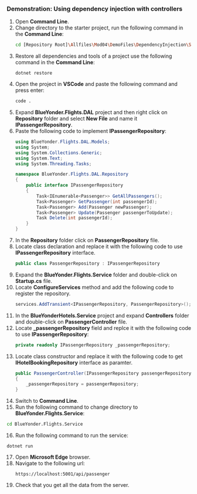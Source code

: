 
### Demonstration: Using dependency injection with controllers

1. Open **Command Line**.
2. Change directory to the starter project, run the following command in the **Command Line**:
    ```bash
    cd [Repository Root]\Allfiles\Mod04\DemoFiles\DependencyInjection\Starter
    ```
3. Restore all dependencies and tools of a project use the following command in the **Command Line**:
    ```base
    dotnet restore
    ```
4. Open the project in **VSCode** and paste the following command and press enter:
    ```bash
    code .
    ```
5. Expand **BlueYonder.Flights.DAL** project and then right click on **Repository** folder and select **New File** and name it **IPassengerRepository**.
6. Paste the following code to implement **IPassengerRepository**:
    ```cs
    using BlueYonder.Flights.DAL.Models;
    using System;
    using System.Collections.Generic;
    using System.Text;
    using System.Threading.Tasks;

    namespace BlueYonder.Flights.DAL.Repository
    {
        public interface IPassengerRepository
        {
            Task<IEnumerable<Passenger>> GetAllPassengers();
            Task<Passenger> GetPassenger(int passengerId);
            Task<Passenger> Add(Passenger newPassenger);
            Task<Passenger> Update(Passenger passengerToUpdate);
            Task Delete(int passengerId);
        }
    }
    ```
7. In the **Repository** folder click on **PassengerRepository** file.
8. Locate class declaration and replace it with the following code to use **IPassengerRepository** interface.
    ```cs
    public class PassengerRepository : IPassengerRepository
    ```
9. Expand the **BlueYonder.Flights.Service** folder and double-click on **Startup.cs** file.
10. Locate **ConfigureServices** method and add the following code to register the repository.
    ```cs
    services.AddTransient<IPassengerRepository, PassengerRepository>();
    ```
11. In the **BlueYonderHotels.Service** project and expand **Controllers** folder and double-click on **PassengerController** file.
12. Locate **_passengerRepository** field and replce it with the following code to use **IPassengerRepository**:
    ```cs
    private readonly IPassengerRepository _passengerRepository;
    ```
13. Locate class constructor and replace it with the following code to get **IHotelBookingRepository** interface as paramter.
    ```cs
    public PassengerController(IPassengerRepository passengerRepository)
    {
        _passengerRepository = passengerRepository;
    }
    ```
14. Switch to **Command Line**.
15. Run the following command to change directory to **BlueYonder.Flights.Service**:
   ```bash
   cd BlueYonder.Flights.Service
   ```
16. Run the following command to run the service:
   ```cd
   dotnet run
   ```
17. Open **Microsoft Edge** browser.
18. Navigate to the following url:
    ```url
    https://localhost:5001/api/passenger
    ```
19. Check that you get all the data from the server.